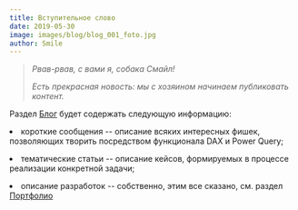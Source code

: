 ```yaml
---
title: Вступительное слово
date: 2019-05-30
image: images/blog/blog_001_foto.jpg
author: Smile
---
```


> *Рвав-рвав, с вами я, собака Смайл!*
>
> *Есть прекрасная новость: мы с хозяином начинаем публиковать контент.*
>

Раздел [Блог](https://kkadikin.ru/ru/blog/) будет содержать следующую информацию:

**<li>** короткие сообщения -- описание всяких интересных фишек, позволяющих творить посредством функционала DAX и Power Query;  

**<li>** тематические статьи -- описание кейсов, формируемых в процессе реализации конкретной задачи;

**<li>** описание разработок -- собственно, этим все сказано, см. раздел [Портфолио](https://kkadikin.ru/ru/portfolio/)
